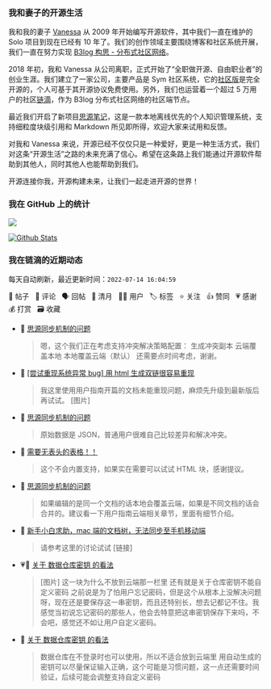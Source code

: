 ### 我和妻子的开源生活

我和我的妻子 [Vanessa](https://github.com/Vanessa219) 从 2009 年开始编写开源软件，其中我们一直在维护的 Solo 项目到现在已经有 10 年了。我们的创作领域主要围绕博客和社区系统开展，我们一直在努力实现 [B3log 构思 - 分布式社区网络](https://ld246.com/article/1546941897596)。

2018 年初，我和 Vanessa 从公司离职，正式开始了“全职做开源、自由职业者”的创业生涯。我们建立了一家公司，主要产品是 Sym 社区系统，它的[社区版](https://github.com/88250/symphony)是完全开源的，个人可基于其开源协议免费使用。另外，我们也运营着一个超过 5 万用户的社区[链滴](https://ld246.com)，作为 B3log 分布式社区网络的社区端节点。

最近我们开启了新项目[思源笔记](https://github.com/siyuan-note/siyuan)，这是一款本地离线优先的个人知识管理系统，支持细粒度块级引用和 Markdown 所见即所得，欢迎大家来试用和反馈。

对我和 Vanessa 来说，开源已经不仅仅只是一种爱好，更是一种生活方式，我们对这条“开源生活”之路的未来充满了信心。希望在这条路上我们能通过开源软件帮助到其他人，同时其他人也能帮助到我们。

开源连接你我，开源构建未来，让我们一起走进开源的世界！

### 我在 GitHub 上的统计

<a title="Hits" target="_blank" href="https://github.com/88250/88250"><img src="https://hits.b3log.org/88250/88250.svg"></a>

[![Github Stats](https://github-readme-stats.vercel.app/api?username=88250&theme=tokyonight&show_icons=true)](https://github.com/88250)

<!--events start -->

### 我在链滴的近期动态

每天自动刷新，最近更新时间：`2022-07-14 16:04:59`

📝 帖子 &nbsp; 💬 评论 &nbsp; 🗣 回帖 &nbsp; 🌙 清月 &nbsp; 👨‍💻 用户 &nbsp; 🏷️ 标签 &nbsp; ⭐️ 关注 &nbsp; 👍 赞同 &nbsp; 💗 感谢 &nbsp; 💰 打赏 &nbsp; 🗃 收藏

* 💬 [思源同步机制的问题](https://ld246.com/article/1657763973821/comment/1657770832051#comments)

  > 嗯，这个我们正在考虑支持冲突解决策略配置： 生成冲突副本 云端覆盖本地 本地覆盖云端（默认） 还需要点时间考虑，谢谢。
* 💬 [[尝试重现系统异常 bug]  用 html 生成双链很容易重现](https://ld246.com/article/1657769274939/comment/1657770634645#comments)

  > 我这里使用用户指南开篇的文档未能重现问题，麻烦先升级到最新版后再试试。 [图片]
* 💬 [思源同步机制的问题](https://ld246.com/article/1657763973821/comment/1657770284867#comments)

  > 原始数据是 JSON，普通用户很难自己比较差异和解决冲突。
* 💬 [需要无表头的表格！！](https://ld246.com/article/1657767646746/comment/1657767808699#comments)

  > 这个不会内置支持，如果实在需要可以试试 HTML 块，感谢提议。
* 💬 [思源同步机制的问题](https://ld246.com/article/1657763973821/comment/1657764775208#comments)

  > 如果编辑的是同一个文档的话本地会覆盖云端，如果是不同文档的话会合并的。建议看一下用户指南云端相关章节，里面有细节介绍。
* 💬 [新手小白求助，mac 端的文档树，无法同步至手机移动端](https://ld246.com/article/1657703983485/comment/1657763545503#comments)

  > 请参考这里的讨论试试 [链接]
* 💗📝 [关于 数据仓库密钥 的看法](https://ld246.com/article/1657758427273)

  > [图片] 这一块为什么不放到云端那一栏里 还有就是关于仓库密钥不能自定义密码 之前说是为了怕用户忘记密码，但是这个从根本上没解决问题呀，现在还是要保存这一串密钥，而且还特别长，想去记都记不住。我感觉当初说忘记密码的那些人，他会去特意把这串密钥保存下来吗，不会吧，感觉还不如让用户自定义密码。
* 💬 [关于 数据仓库密钥 的看法](https://ld246.com/article/1657758427273/comment/1657760622861#comments)

  > 数据仓库在不登录时也可以使用，所以不适合放到云端里 用自动生成的密钥可以尽量保证输入正确，这个可能是习惯问题，这一点还需要时间验证，后续可能会调整支持自定义密码


<!--events end -->
